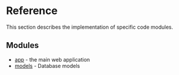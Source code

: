 # Reference

This section describes the implementation of specific code modules.

## Modules

- [app](app) - the main web application
- [models](models) - Database models
